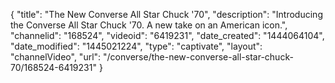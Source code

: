 {
    "title": "The New Converse All Star Chuck '70",
    "description": "Introducing the Converse All Star Chuck '70. A new take on an American icon.",
    "channelid": "168524",
    "videoid": "6419231",
    "date_created": "1444064104",
    "date_modified": "1445021224",
    "type": "captivate",
    "layout": "channelVideo",
    "url": "\/converse\/the-new-converse-all-star-chuck-70\/168524-6419231"
}